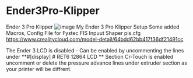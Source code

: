 # Ender3Pro-Klipper
Ender 3 Pro Klipper 
![image](https://github.com/seanhinkley81/Ender3Pro-Klipper/assets/69949521/901daccb-442c-4723-9452-20d734efcae4)
My Ender 3 Pro Klipper Setup
Some added Macros, Config File for Fystec FIS Inpuut Shaper pis.cfg
https://www.crealitycloud.com/model-detail/64bdd62bb417f36df21491cc 

The Ender 3 LCD is disabled - Can be enabled by uncommenting the lines under
**#[display] # RET6 12864 LCD ** Section
Cr-Touch is enabled
uncomment or delete the pressure advance lines under extruder section as your printer will be diffrent.
